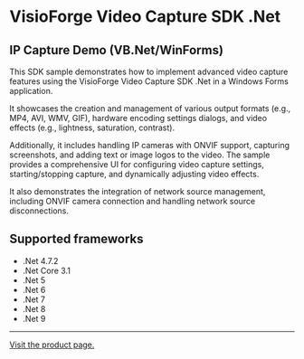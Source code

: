 ﻿# VisioForge Video Capture SDK .Net

## IP Capture Demo (VB.Net/WinForms)

This SDK sample demonstrates how to implement advanced video capture features using the VisioForge Video Capture SDK .Net in a Windows Forms application.

It showcases the creation and management of various output formats (e.g., MP4, AVI, WMV, GIF), hardware encoding settings dialogs, and video effects (e.g., lightness, saturation, contrast).

Additionally, it includes handling IP cameras with ONVIF support, capturing screenshots, and adding text or image logos to the video. The sample provides a comprehensive UI for configuring video capture settings, starting/stopping capture, and dynamically adjusting video effects.

It also demonstrates the integration of network source management, including ONVIF camera connection and handling network source disconnections.

## Supported frameworks

* .Net 4.7.2
* .Net Core 3.1
* .Net 5
* .Net 6
* .Net 7
* .Net 8
* .Net 9

---

[Visit the product page.](https://www.visioforge.com/video-capture-sdk-net)
